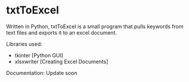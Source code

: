 # txtToExcel

Written in Python, txtToExcel is a small program that pulls keywords from text files and exports it to an excel document.

Libraries used: <br>
  <ul>
    <li>tkinter [Python GUI]</li>
    <li>xlsxwriter [Creating Excel Documents]</li>
  </ul>
  
 Documentation:
  Update soon

